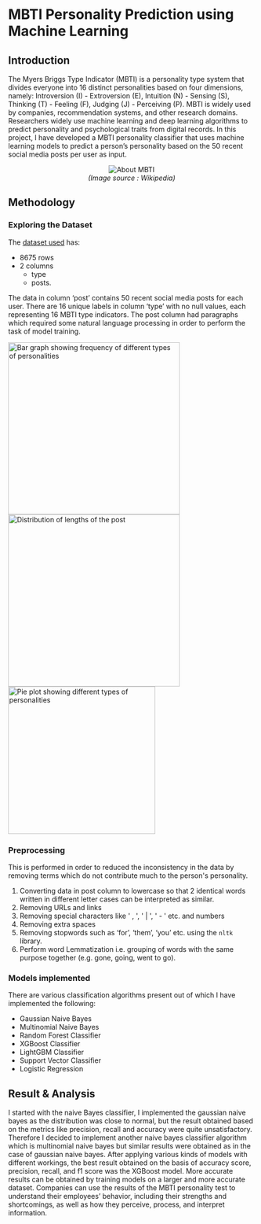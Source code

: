 # MBTI Personality Prediction using Machine Learning
## Introduction
The Myers Briggs Type Indicator (MBTI) is a personality type system that divides everyone into 16 distinct personalities based on four dimensions, namely: Introversion (I) - Extroversion (E), Intuition (N) - Sensing (S), Thinking (T) - Feeling (F), Judging (J) - Perceiving (P). MBTI is widely used by companies, recommendation systems, and other research domains. Researchers widely use machine learning and deep learning algorithms to predict personality and psychological traits from digital records. In this project, I have developed a MBTI personality classifier that uses machine learning models to predict a person’s personality based on the 50 recent social media posts per user as input.
<p  align="center">
<img src="[images/mbti.png](https://github.com/Aarjo-hash/MBTI-Personality-Prediction-using-Machine-Learning/blob/main/density_vs_length_posts.png)" alt="About MBTI"><br>
<i>(Image source : Wikipedia)</i>
</p>

## Methodology
### Exploring the Dataset
The [dataset used](https://www.kaggle.com/datasets/datasnaek/mbti-type?select=mbti_1.csv) has:
- 8675 rows
- 2 columns
  - type
  - posts.

The data in column ‘post’ contains 50 recent social media posts for each user. There are 16 unique labels in column ‘type’ with no null
values, each representing 16 MBTI type indicators. The post column had paragraphs which required some natural language processing in order to
perform the task of model training.

<p float="left">
  <img src="images/freq_vs_type_barplot.png" alt="Bar graph showing frequency of different types of personalities" width="350" />
  <img src="images/density_vs_length_posts.png" alt="Distribution of lengths of the post" width="350" /> 
  <img src="images/type_pieplot.png" alt="Pie plot showing different types of personalities" width="300" />
</p>

### Preprocessing
This is performed in order to reduced the inconsistency in the data by removing terms which do not contribute much to the person's personality.
1) Converting data in post column to lowercase so that 2 identical words written in different letter cases can be interpreted as similar.
2) Removing URLs and links
3) Removing special characters like ' , ', ' | ', ' - ' etc. and numbers 
4) Removing extra spaces
5) Removing stopwords such as ‘for’, ‘them’, ‘you’ etc. using the `nltk` library.
6) Perform word Lemmatization i.e. grouping of words with the same purpose together (e.g. gone, going, went to go).
### Models implemented
There are various classification algorithms present out of which I have implemented the following:
- Gaussian Naive Bayes
- Multinomial Naive Bayes
- Random Forest Classifier
- XGBoost Classifier
- LightGBM Classifier
- Support Vector Classifier
- Logistic Regression
## Result & Analysis
I started with the naive Bayes classifier, I implemented the gaussian naive bayes as the distribution was close to normal, but the
result obtained based on the metrics like precision, recall and accuracy were quite unsatisfactory. Therefore I decided to
implement another naive bayes classifier algorithm which is multinomial naive bayes but similar results were obtained as in the
case of gaussian naive bayes. After applying various kinds of models with different workings, the best result obtained on the basis
of accuracy score, precision, recall, and f1 score was the XGBoost model. More accurate results can be obtained by training
models on a larger and more accurate dataset. Companies can use the results of the MBTI personality test to understand their
employees’ behavior, including their strengths and shortcomings, as well as how they perceive, process, and interpret information.
